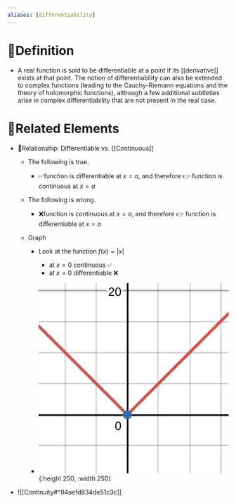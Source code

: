 ```yaml
---
aliases: [differentiability]
---
```


# 📝Definition
- A real function is said to be differentiable at a point if its [[derivative]] exists at that point. The notion of differentiability can also be extended to complex functions (leading to the Cauchy-Riemann equations and the theory of holomorphic functions), although a few additional subtleties arise in complex differentiability that are not present in the real case.

# 🧬Related Elements
- 📌Relationship: Differentiable vs. [[Continuous]]
    - The following is true.
        - ✅function is differentiable at $x=a$, and therefore 👉 function is continuous at $x=a$
        
    - The following is wrong.
        - ❌function is continuous at $x=a$, and therefore 👉 function is differentiable at $x=a$
        
    - Graph
        - Look at the function $f(x)=|x|$
            - at $x=0$ continuous ✅
            - at $x=0$ differentiable ❌
            
        - ![name](../assets/abs_x.svg){:height 250, :width 250}
        
- ![[Continuity#^94aefd834de51c3c]]
